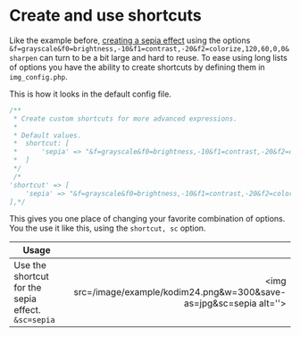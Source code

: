 Create and use shortcuts
======================================

Like the example before, [creating a sepia effect](gdfilter#combine) using the options `&f=grayscale&f0=brightness,-10&f1=contrast,-20&f2=colorize,120,60,0,0&sharpen` can turn to be a bit large and hard to reuse. To ease using long lists of options you have the ability to create shortcuts by defining them in `img_config.php`.

This is how it looks in the default config file.

```php
/**
 * Create custom shortcuts for more advanced expressions.
 *
 * Default values.
 *  shortcut: [
 *      'sepia' => "&f=grayscale&f0=brightness,-10&f1=contrast,-20&f2=colorize,120,60,0,0&sharpen",
 *  ]
 */
 /*
'shortcut' => [
    'sepia' => "&f=grayscale&f0=brightness,-10&f1=contrast,-20&f2=colorize,120,60,0,0&sharpen",
],*/
```

This gives you one place of changing your favorite combination of options. You the use it like this, using the `shortcut, sc` option.

| Usage                  |   |
|------------------------|--:|
| Use the shortcut for the sepia effect.<br>`&sc=sepia` | <img src=/image/example/kodim24.png&w=300&save-as=jpg&sc=sepia alt=''> | 
